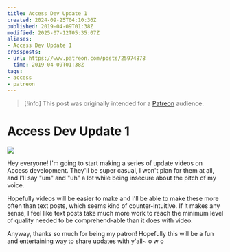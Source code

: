 ```yaml
---
title: Access Dev Update 1
created: 2024-09-25T04:10:36Z
published: 2019-04-09T01:38Z
modified: 2025-07-12T05:35:07Z
aliases:
- Access Dev Update 1
crossposts:
- url: https://www.patreon.com/posts/25974878
  time: 2019-04-09T01:38Z
tags:
- access
- patreon
---
```


> [!info]
> This post was originally intended for a [Patreon](../tags/patreon.md) audience.

# Access Dev Update 1

![](https://vimeo.com/573303924)

Hey everyone! I'm going to start making a series of update videos on Access development. They'll be super casual, I won't plan for them at all, and I'll say "um" and "uh" a lot while being insecure about the pitch of my voice.

Hopefully videos will be easier to make and I'll be able to make these more often than text posts, which seems kind of counter-intuitive. If it makes any sense, I feel like text posts take much more work to reach the minimum level of quality needed to be comprehend-able than it does with video.

Anyway, thanks so much for being my patron! Hopefully this will be a fun and entertaining way to share updates with y'all~ o w o
